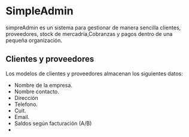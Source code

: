 # SimpleAdmin
simpreAdmin es un sistema para gestionar de manera sencilla clientes, proveedores, stock de mercadría,Cobranzas y pagos dentro de una pequeña organización.

## Clientes y proveedores 
Los modelos de clientes y proveedores almacenan los siguientes datos:
- Nombre de la empresa.
- Nombre contacto.
- Dirección
- Telefono.
- Cuit.
- Email.
- Saldos según facturación (A/B)
- 